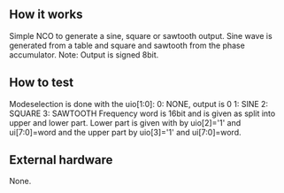 <!---

This file is used to generate your project datasheet. Please fill in the information below and delete any unused
sections.

You can also include images in this folder and reference them in the markdown. Each image must be less than
512 kb in size, and the combined size of all images must be less than 1 MB.
-->

## How it works

Simple NCO to generate a sine, square or sawtooth output.
Sine wave is generated from a table and square and sawtooth from the phase accumulator.
Note: Output is signed 8bit.

## How to test

Modeselection is done with the uio[1:0]:
    0: NONE, output is 0
    1: SINE
    2: SQUARE
    3: SAWTOOTH
Frequency word is 16bit and is given as split into upper and lower part. Lower part is given with by 
uio[2]='1' and ui[7:0]=word and the upper part by uio[3]='1' and ui[7:0]=word.

## External hardware

None.

